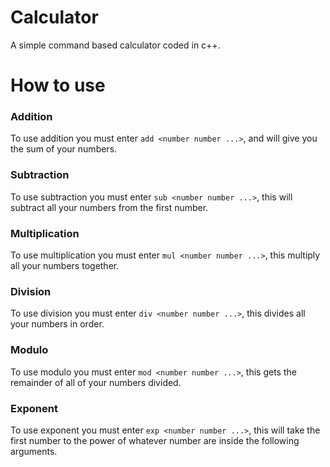 # Calculator
A simple command based calculator coded in c++.

# How to use
### Addition
To use addition you must enter `add <number number ...>`, and will give you the sum of your numbers.

### Subtraction
To use subtraction you must enter `sub <number number ...>`, this will subtract all your numbers from the first number.

### Multiplication
To use multiplication you must enter `mul <number number ...>`, this multiply all your numbers together.

### Division
To use division you must enter `div <number number ...>`, this divides all your numbers in order.

### Modulo
To use modulo you must enter `mod <number number ...>`, this gets the remainder of all of your numbers divided.

### Exponent
To use exponent you must enter `exp <number number ...>`, this will take the first number to the power of whatever number are inside the following arguments.
